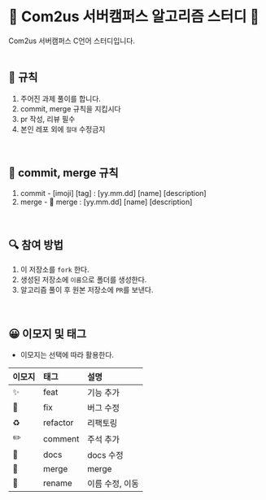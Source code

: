 # 💯 Com2us 서버캠퍼스 알고리즘 스터디 📝
Com2us 서버캠퍼스 C언어 스터디입니다.
<br />
<br />

## 📌 규칙
1. 주어진 과제 풀이를 합니다.
2. commit, merge 규칙을 지킵시다
3. pr 작성, 리뷰 필수
4. 본인 레포 외에 `절대` 수정금지


<br />

## 📌 commit, merge 규칙
1. commit - [imoji] [tag] : [yy.mm.dd] [name] [description]
2. merge - 🔀 merge : [yy.mm.dd] [name] [description]

<br />

## 🔍 참여 방법
1. 이 저장소를 `fork` 한다.
2. 생성된 저장소에 `이름`으로 폴더를 생성한다.
3. 알고리즘 풀이 후 원본 저장소에 `PR`를 보낸다.

<br/>


## 😀 이모지 및 태그

- 이모지는 선택에 따라 활용한다.

| 이모지 | 태그       | 설명                      |
|:----|:---------|:------------------------|
| ✨   | feat     | 기능 추가              |
| 🐛  | fix      | 버그 수정                   |
| ♻️  | refactor | 리팩토링                 |
| ✏️  | comment  | 주석 추가 |
| 📝  | docs     | docs 수정        |
| 🔀  | merge    | merge                   |
| 🚚  | rename   | 이름 수정, 이동        |


<br/>